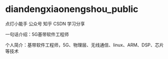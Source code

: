 # diandengxiaonengshou_public
点灯小能手 公众号 知乎 CSDN 学习分享

一句话介绍：5G基带软件工程师

个人简介：基带软件工程师，5G、物理层、无线通信、linux、ARM、DSP、芯片等技术